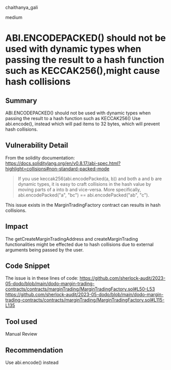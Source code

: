 chaithanya_gali

medium

# ABI.ENCODEPACKED() should not be used with dynamic types when passing the result to a hash function such as KECCAK256(),might cause hash collisions

## Summary
ABI.ENCODEPACKED()  should not be used with dynamic types when passing the result to a hash function such as KECCAK256() Use abi.encode(), instead which will pad items to 32 bytes, which will prevent hash collisions.

## Vulnerability Detail
From the solidity documentation:
https://docs.soliditylang.org/en/v0.8.17/abi-spec.html?highlight=collisions#non-standard-packed-mode
> If you use keccak256(abi.encodePacked(a, b)) and both a and b are dynamic types, it is easy to craft collisions in the hash value by moving parts of a into b and vice-versa. More specifically, abi.encodePacked("a", "bc") == abi.encodePacked("ab", "c").

This issue exists in the MarginTradingFactory contract can results in hash collisions.

## Impact
The getCreateMarginTradingAddress and createMarginTrading functionalities might be effected due to hash collisions due to external arguments being passed by the user.

## Code Snippet
The issue is in these lines of code:
https://github.com/sherlock-audit/2023-05-dodo/blob/main/dodo-margin-trading-contracts/contracts/marginTrading/MarginTradingFactory.sol#L50-L53
https://github.com/sherlock-audit/2023-05-dodo/blob/main/dodo-margin-trading-contracts/contracts/marginTrading/MarginTradingFactory.sol#L115-L135

## Tool used
Manual Review

## Recommendation
Use abi.encode() instead
